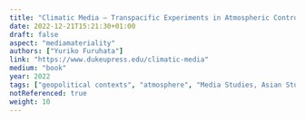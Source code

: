 ```yaml
---
title: "Climatic Media – Transpacific Experiments in Atmospheric Control"
date: 2022-12-21T15:21:30+01:00
draft: false
aspect: "mediamateriality"
authors: ["Yuriko Furuhata"]
link: "https://www.dukeupress.edu/climatic-media"
medium: "book"
year: 2022
tags: ["geopolitical contexts", "atmosphere", "Media Studies, Asian Studies, Environmental Studies", "scientists, technicians, architects, and artists", "Nakaya Fujiko"]
notReferenced: true
weight: 10
---
```

